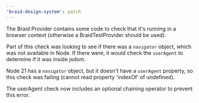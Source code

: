 ```yaml
---
'braid-design-system': patch
---
```


The Braid Provider contains some code to check that it's running in a browser context (otherwise a BraidTestProvider should be used).

Part of this check was looking to see if there was a `navigator` object, which was not available in Node.
If there were, it would check the `userAgent` to determine if it was inside jsdom.

Node 21 has a `navigator` object, but it doesn't have a `userAgent` property, so this check was failing (cannot read property 'indexOf' of undefined).

The userAgent check now includes an optional chaining operator to prevent this error.
